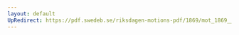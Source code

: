 ```yaml
---
layout: default
UpRedirect: https://pdf.swedeb.se/riksdagen-motions-pdf/1869/mot_1869__ak__00091/mot_1869__ak__00091_001.pdf
---
```

